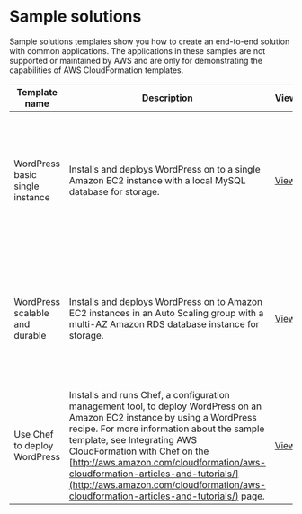 # Sample solutions<a name="sample-templates-applications-us-west-2"></a>

Sample solutions templates show you how to create an end\-to\-end solution with common applications\. The applications in these samples are not supported or maintained by AWS and are only for demonstrating the capabilities of AWS CloudFormation templates\.

| Template name                   | Description                                                                                                                                                                                                                                                                                                                                                                                                        | View                                                                                                             | View in designer                                                                                                                                                                                                      | Launch                                                                                                                                                                                                                                                                                                                                                                                                                                                                         |
| ------------------------------- | ------------------------------------------------------------------------------------------------------------------------------------------------------------------------------------------------------------------------------------------------------------------------------------------------------------------------------------------------------------------------------------------------------------------ | ---------------------------------------------------------------------------------------------------------------- | --------------------------------------------------------------------------------------------------------------------------------------------------------------------------------------------------------------------- | ------------------------------------------------------------------------------------------------------------------------------------------------------------------------------------------------------------------------------------------------------------------------------------------------------------------------------------------------------------------------------------------------------------------------------------------------------------------------------ |
| WordPress basic single instance | Installs and deploys WordPress on to a single Amazon EC2 instance with a local MySQL database for storage\.                                                                                                                                                                                                                                                                                                        | [View](https://s3.us-west-2.amazonaws.com/cloudformation-templates-us-west-2/WordPress_Single_Instance.template) | [View in Designer](https://console.aws.amazon.com/cloudformation/designer/home?region=us-west-2&templateURL=https://s3.us-west-2.amazonaws.com/cloudformation-templates-us-west-2/WordPress_Single_Instance.template) | [https://console.aws.amazon.com/cloudformation/home?region=us-west-2#/stacks/new?stackName=WordPress-sample-basic&templateURL=https://s3.us-west-2.amazonaws.com/cloudformation-templates-us-west-2/WordPress_Single_Instance.template](https://console.aws.amazon.com/cloudformation/home?region=us-west-2#/stacks/new?stackName=WordPress-sample-basic&templateURL=https://s3.us-west-2.amazonaws.com/cloudformation-templates-us-west-2/WordPress_Single_Instance.template) |
| WordPress scalable and durable  | Installs and deploys WordPress on to Amazon EC2 instances in an Auto Scaling group with a multi\-AZ Amazon RDS database instance for storage\.                                                                                                                                                                                                                                                                     | [View](https://s3.us-west-2.amazonaws.com/cloudformation-templates-us-west-2/WordPress_Multi_AZ.template)        | [View in Designer](https://console.aws.amazon.com/cloudformation/designer/home?region=us-west-2&templateURL=https://s3.us-west-2.amazonaws.com/cloudformation-templates-us-west-2/WordPress_Multi_AZ.template)        | [https://console.aws.amazon.com/cloudformation/home?region=us-west-2#/stacks/new?stackName=WordPress-sample-scalable&templateURL=https://s3.us-west-2.amazonaws.com/cloudformation-templates-us-west-2/WordPress_Multi_AZ.template](https://console.aws.amazon.com/cloudformation/home?region=us-west-2#/stacks/new?stackName=WordPress-sample-scalable&templateURL=https://s3.us-west-2.amazonaws.com/cloudformation-templates-us-west-2/WordPress_Multi_AZ.template)         |
| Use Chef to deploy WordPress    | Installs and runs Chef, a configuration management tool, to deploy WordPress on an Amazon EC2 instance by using a WordPress recipe\. For more information about the sample template, see Integrating AWS CloudFormation with Chef on the [http://aws.amazon.com/cloudformation/aws-cloudformation-articles-and-tutorials/](http://aws.amazon.com/cloudformation/aws-cloudformation-articles-and-tutorials/) page\. | [View](https://s3.us-west-2.amazonaws.com/cloudformation-templates-us-west-2/WordPress_Chef.template)            | [View in Designer](https://console.aws.amazon.com/cloudformation/designer/home?region=us-west-2&templateURL=https://s3.us-west-2.amazonaws.com/cloudformation-templates-us-west-2/WordPress_Chef.template)            | [https://console.aws.amazon.com/cloudformation/home?region=us-west-2#/stacks/new?stackName=Chef-Local-mode-sample&templateURL=https://s3.us-west-2.amazonaws.com/cloudformation-templates-us-west-2/WordPress_Chef.template](https://console.aws.amazon.com/cloudformation/home?region=us-west-2#/stacks/new?stackName=Chef-Local-mode-sample&templateURL=https://s3.us-west-2.amazonaws.com/cloudformation-templates-us-west-2/WordPress_Chef.template)                       |

